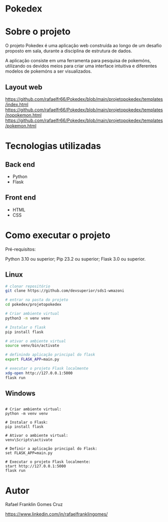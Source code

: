 # Pokedex
# Sobre o projeto
O projeto Pokedex é uma aplicação web construída ao longo de um desafio proposto em sala, durante a disciplina de estrutura de dados.

A aplicação consiste em uma ferramenta para pesquisa de pokemóns, utilizando os devidos meios para criar uma interface intuitiva e diferentes modelos de pokemóns a ser visualizados.

## Layout web
https://github.com/rafaelfr66/Pokedex/blob/main/projetopokedex/templates/index.html
https://github.com/rafaelfr66/Pokedex/blob/main/projetopokedex/templates/nopokemon.html
https://github.com/rafaelfr66/Pokedex/blob/main/projetopokedex/templates/pokemon.html

# Tecnologias utilizadas
## Back end
- Python
- Flask

## Front end
- HTML
- CSS

# Como executar o projeto

Pré-requisitos: 

Python 3.10 ou superior;
Pip 23.2 ou superior;
Flask 3.0 ou superior.

## Linux
```bash
# clonar repositório
git clone https://github.com/devsuperior/sds1-wmazoni

# entrar na pasta do projeto
cd pokedex/projetopokedex

# Criar ambiente virtual
python3 -m venv venv

# Instalar o flask 
pip install flask

# ativar o ambiente virtual
source venv/bin/activate

# definindo aplicação principal do flask
export FLASK_APP=main.py

# executar o projeto Flask localmente
xdg-open http://127.0.0.1:5000
flask run
```

## Windows
```batch

# Criar ambiente virtual:
python -m venv venv

# Instalar o Flask:
pip install flask

# Ativar o ambiente virtual:
venv\Scripts\activate

# Definir a aplicação principal do Flask:
set FLASK_APP=main.py

# Executar o projeto Flask localmente:
start http://127.0.0.1:5000
flask run
```

# Autor

Rafael Franklin Gomes Cruz

https://www.linkedin.com/in/rafaelfranklingomes/

